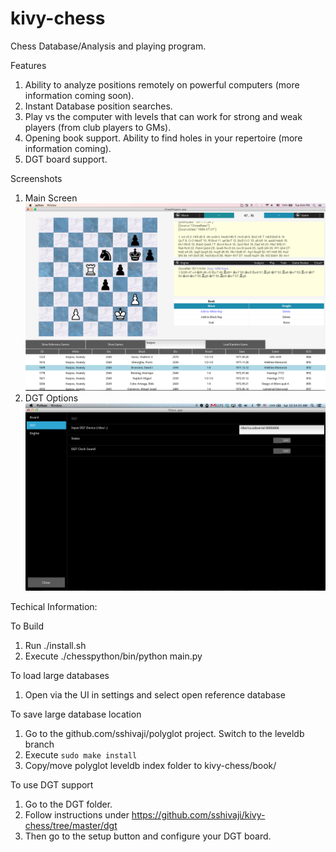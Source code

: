 kivy-chess
==========

Chess Database/Analysis and playing program.

Features
   1. Ability to analyze positions remotely on powerful computers (more information coming soon).
   2. Instant Database position searches.
   3. Play vs the computer with levels that can work for strong and weak players (from club players to GMs).
   4. Opening book support. Ability to find holes in your repertoire (more information coming).
   5. DGT board support.

Screenshots
  1. Main Screen ![Main Screen](/doc/screenshots/kivy-chess-main.png "Main Screen")
  1. DGT Options ![DGT](/doc/screenshots/kivy-chess-dgt.png "DGT")

Techical Information:

To Build
   1. Run ./install.sh
   2. Execute ./chesspython/bin/python main.py

To load large databases
   
   1. Open via the UI in settings and select open reference database
   
To save large database location

   1. Go to the github.com/sshivaji/polyglot project. Switch to the leveldb branch
   2. Execute ``sudo make install``
   3. Copy/move polyglot leveldb index folder to kivy-chess/book/
 
To use DGT support
   1. Go to the DGT folder.
   2. Follow instructions under https://github.com/sshivaji/kivy-chess/tree/master/dgt
   3. Then go to the setup button and configure your DGT board.
